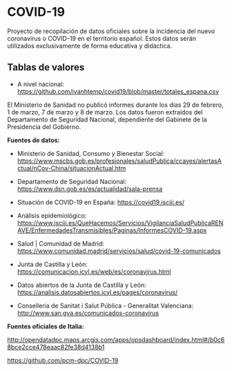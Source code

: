 # COVID-19
Proyecto de recopilación de datos oficiales sobre la incidencia del nuevo coronavirus o COVID-19 en el territorio español. Estos datos serán utilizados exclusivamente de forma educativa y didáctica.

## Tablas de valores

- A nivel nacional: https://github.com/ivanhtemp/covid19/blob/master/totales_espana.csv

El Ministerio de Sanidad no publicó informes durante los días 29 de febrero, 1 de marzo, 7 de marzo y 8 de marzo. Los datos fueron extraídos del Departamento de Seguridad Nacional, dependiente del Gabinete de la Presidencia del Gobierno.

**Fuentes de datos:**

+ Ministerio de Sanidad, Consumo y Bienestar Social: https://www.mscbs.gob.es/profesionales/saludPublica/ccayes/alertasActual/nCov-China/situacionActual.htm

+ Departamento de Seguridad Nacional: https://www.dsn.gob.es/es/actualidad/sala-prensa

+ Situación de COVID-19 en España: https://covid19.isciii.es/

+ Análisis epidemiológico: https://www.isciii.es/QueHacemos/Servicios/VigilanciaSaludPublicaRENAVE/EnfermedadesTransmisibles/Paginas/InformesCOVID-19.aspx

+ Salud | Comunidad de Madrid: https://www.comunidad.madrid/servicios/salud/covid-19-comunicados

+ Junta de Castilla y León: https://comunicacion.jcyl.es/web/es/coronavirus.html

+ Datos abiertos de la Junta de Castilla y León: https://analisis.datosabiertos.jcyl.es/pages/coronavirus/

+ Conselleria de Sanitat i Salut Pública - Generalitat Valenciana: http://www.san.gva.es/comunicados-coronavirus

**Fuentes oficiales de Italia:**

http://opendatadpc.maps.arcgis.com/apps/opsdashboard/index.html#/b0c68bce2cce478eaac82fe38d4138b1

https://github.com/pcm-dpc/COVID-19
